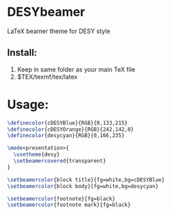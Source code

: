 DESYbeamer
==========

LaTeX beamer theme for DESY style

## Install:

1. Keep in same folder as your main TeX file
2. $TEX/texmf/tex/latex

# Usage:

```latex
\definecolor{cDESYBlue}{RGB}{0,133,215}
\definecolor{cDESYOrange}{RGB}{242,142,0}
\definecolor{desycyan}{RGB}{0,166,235}

\mode<presentation>{
  \usetheme{desy}
  \setbeamercovered{transparent}
}

\setbeamercolor{block title}{fg=white,bg=cDESYBlue}
\setbeamercolor{block body}{fg=white,bg=desycyan}

\setbeamercolor{footnote}{fg=black}
\setbeamercolor{footnote mark}{fg=black}
```
